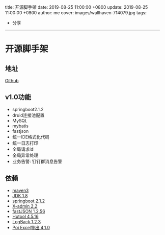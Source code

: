 title: 开源脚手架
date: 2019-08-25 11:00:00 +0800
update: 2019-08-25 11:00:00 +0800
author: me
cover: images/wallhaven-714079.jpg
tags:

  -  分享

---

# 开源脚手架

## 地址

[Github](https://github.com/suveng/demo/tree/master/chapter.001)

## v1.0功能

- springboot2.1.2
- druid连接池配置
- MySQL
- mybatis
- fastjson
- 统一IDE格式化代码
- 统一日志打印
- 全局请求id
- 全局异常处理
- 业务告警: 钉钉群消息告警

## 依赖

- [maven3](https://maven.apache.org/)
- [JDK 1.8](http://www.matools.com/api/java8)
- [springboot 2.1.2](https://docs.spring.io/spring-boot/docs/2.2.x/reference/html/howto.html#howto)
- [X-admin 2.2](https://gitee.com/daniuit/X-admin)
- [fastJSON 1.2.56](https://github.com/alibaba/fastjson)
- [Hutool 4.5.16](https://gitee.com/loolly/hutool)
- [LogBack 1.2.3](https://logback.qos.ch/)
- [Poi Excel导出 4.1.0](https://www.yiibai.com/apache_poi)